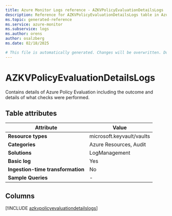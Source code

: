 ```yaml
---
title: Azure Monitor Logs reference - AZKVPolicyEvaluationDetailsLogs
description: Reference for AZKVPolicyEvaluationDetailsLogs table in Azure Monitor Logs.
ms.topic: generated-reference
ms.service: azure-monitor
ms.subservice: logs
ms.author: orens
author: osalzberg
ms.date: 02/18/2025

# This file is automatically generated. Changes will be overwritten. Do not change this file directly.
---
```


# AZKVPolicyEvaluationDetailsLogs

Contains details of Azure Policy Evaluation including the outcome and details of what checks were performed.


## Table attributes

|Attribute|Value|
|---|---|
|**Resource types**|microsoft.keyvault/vaults|
|**Categories**|Azure Resources, Audit|
|**Solutions**| LogManagement|
|**Basic log**|Yes|
|**Ingestion-time transformation**|No|
|**Sample Queries**|-|



## Columns
  
[!INCLUDE [azkvpolicyevaluationdetailslogs](~/reusable-content/ce-skilling/azure/includes/azure-monitor/reference/tables/azkvpolicyevaluationdetailslogs-include.md)]
